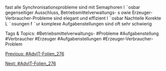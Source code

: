 fast alle Synchronisationsprobleme sind mit Semaphoren l ¨osbar
gegenseitiger Ausschluss, Betriebsmittelverwaltungs- s owie
Erzeuger-Verbraucher-Probleme sind elegant und eﬃzient l ¨osbar
Nachteile
Korekte L ¨osungen f ¨ur komplexe Aufgabenstellungen sind oft sehr schwierig

   Tags & Topics:
   #Betriebsmittelverwaltungs-
   #Probleme
   #Aufgabenstellung
   #Verbraucher
   #Erzeuger
   #Aufgabenstellungen
   #Erzeuger-Verbraucher-Problem

[Previous: #AdvIT-Folien_276](AdvIT-Folien_276.md)

[Next: #AdvIT-Folien_276](AdvIT-Folien_276.md)